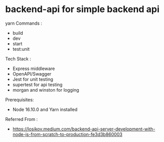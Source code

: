 # backend-api for simple backend api

yarn Commands :

- build
- dev
- start
- test:unit

Tech Stack :

- Express middleware
- OpenAPI/Swagger
- Jest for unit testing
- supertest for api testing
- morgan and winston for logging

Prerequisites:

- Node 16.10.0 and Yarn installed

Referred From :

- https://losikov.medium.com/backend-api-server-development-with-node-js-from-scratch-to-production-fe3d3b860003